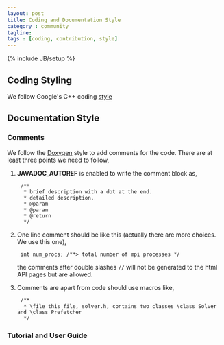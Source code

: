 ```yaml
---
layout: post
title: Coding and Documentation Style
category : community
tagline:
tags : [coding, contribution, style]
---
```

{% include JB/setup %}

## Coding Styling
We follow Google's C++ coding [style](http://google-styleguide.googlecode.com/svn/trunk/cppguide.html)

## Documentation Style

### Comments

We follow the [Doxygen](http://www.stack.nl/~dimitri/doxygen/manual/docblocks.html)
style to add comments for the code. There are at least three points we need to follow,

1. **JAVADOC_AUTOREF** is enabled to write the comment block as,

        /**
         * brief description with a dot at the end.
         * detailed description.
         * @param
         * @param
         * @return
         */

2. One line comment should be like this (actually there are more choices. We use this one),

        int num_procs; /**> total number of mpi processes */

    the comments after double slashes `//` will not be generated to the html API pages but are allowed.

3. Comments are apart from code should use macros like,

        /**
         * \file this file, solver.h, contains two classes \class Solver and \class Prefetcher
         */

### Tutorial and User Guide
